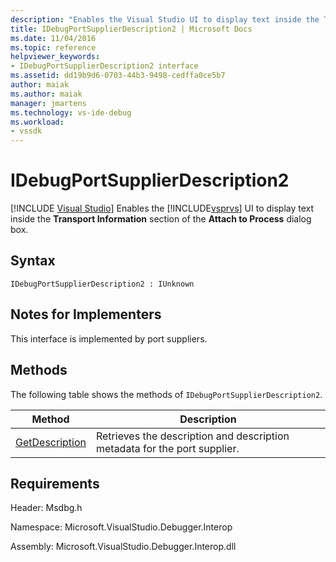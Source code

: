 ```yaml
---
description: "Enables the Visual Studio UI to display text inside the Transport Information section of the Attach to Process dialog box."
title: IDebugPortSupplierDescription2 | Microsoft Docs
ms.date: 11/04/2016
ms.topic: reference
helpviewer_keywords:
- IDebugPortSupplierDescription2 interface
ms.assetid: dd19b9d6-0703-44b3-9498-cedffa0ce5b7
author: maiak
ms.author: maiak
manager: jmartens
ms.technology: vs-ide-debug
ms.workload:
- vssdk
---
```

# IDebugPortSupplierDescription2

 [!INCLUDE [Visual Studio](~/includes/applies-to-version/vs-windows-only.md)]
Enables the [!INCLUDE[vsprvs](../../../code-quality/includes/vsprvs_md.md)] UI to display text inside the **Transport Information** section of the **Attach to Process** dialog box.

## Syntax

```
IDebugPortSupplierDescription2 : IUnknown
```

## Notes for Implementers
 This interface is implemented by port suppliers.

## Methods
 The following table shows the methods of `IDebugPortSupplierDescription2`.

|Method|Description|
|------------|-----------------|
|[GetDescription](../../../extensibility/debugger/reference/idebugportsupplierdescription2-getdescription.md)|Retrieves the description and description metadata for the port supplier.|

## Requirements
 Header: Msdbg.h

 Namespace: Microsoft.VisualStudio.Debugger.Interop

 Assembly: Microsoft.VisualStudio.Debugger.Interop.dll

